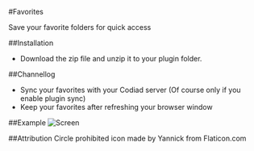 #Favorites

Save your favorite folders for quick access

##Installation

- Download the zip file and unzip it to your plugin folder.

##Channellog

- Sync your favorites with your Codiad server (Of course only if you enable plugin sync)
- Keep your favorites after refreshing your browser window

##Example
![Screen](http://andrano.de/Plugins/img/favorites.png "Screen")

##Attribution
Circle prohibited icon made by Yannick from Flaticon.com